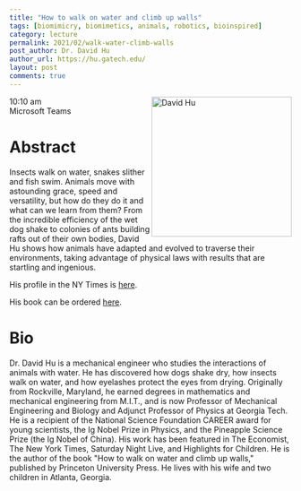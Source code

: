 ```yaml
---
title: "How to walk on water and climb up walls"
tags: [biomimicry, biomimetics, animals, robotics, bioinspired]
category: lecture
permalink: 2021/02/walk-water-climb-walls
post_author: Dr. David Hu
author_url: https://hu.gatech.edu/
layout: post
comments: true
---
```


<!-- This is for your headshot. -->
<img align="right" width="250px" src="/images/210219-hu.jpg" alt="David Hu"/>  

10:10 am  
Microsoft Teams  



# Abstract

Insects walk on water, snakes slither and fish swim. Animals move with astounding grace, speed and versatility, but how do they do it and what can we learn from them? From the incredible efficiency of the wet dog shake to colonies of ants building rafts out of their own bodies, David Hu shows how animals have adapted and evolved to traverse their environments, taking advantage of physical laws with results that are startling and ingenious. 

His profile in the NY Times is [here](https://www.nytimes.com/2018/11/05/science/hu-robotics.html). 

His book can be ordered [here](https://www.amazon.com/How-Walk-Water-Climb-Walls/dp/0691169861).


# Bio

Dr. David Hu is a mechanical engineer who studies the interactions of animals with water.  He has discovered how dogs shake dry, how insects walk on water, and how eyelashes protect the eyes from drying.  Originally from Rockville, Maryland, he earned degrees in mathematics and mechanical engineering from M.I.T., and is now Professor of Mechanical Engineering and Biology and Adjunct Professor of Physics at Georgia Tech.  He is a recipient of the National Science Foundation CAREER award for young scientists, the Ig Nobel Prize in Physics, and the Pineapple Science Prize (the Ig Nobel of China). His work has been featured in The Economist, The New York Times, Saturday Night Live, and Highlights for Children.   He is the author of the book "How to walk on water and climb up walls," published by Princeton University Press.  He lives with his wife and two children in Atlanta, Georgia.

